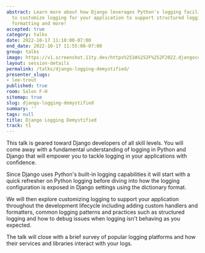 ```yaml
---
abstract: Learn more about how Django leverages Python's logging facilities and how
  to customize logging for your application to support structured logging, custom
  formatting and more!
accepted: true
category: talks
date: 2022-10-17 11:10:00-07:00
end_date: 2022-10-17 11:55:00-07:00
group: talks
image: https://v1.screenshot.11ty.dev/https%253A%252F%252F2022.djangocon.us%252Fpresenters%252Flee-trout/opengraph/
layout: session-details
permalink: /talks/django-logging-demystified/
presenter_slugs:
- lee-trout
published: true
room: Salon F-H
sitemap: true
slug: django-logging-demystified
summary: ''
tags: null
title: Django Logging Demystified
track: t1
---
```


This talk is geared toward Django developers of all skill levels. You will come away with a fundamental understanding of logging in Python and Django that will empower you to tackle logging in your applications with confidence.

Since Django uses Python's built-in logging capabilities it will start with a quick refresher on Python logging before diving into how the logging configuration is exposed in Django settings using the dictionary format.

We will then explore customizing logging to support your application throughout the development lifecycle including adding custom handlers and formatters, common logging patterns and practices such as structured logging and how to debug issues when logging isn't behaving as you expected.

The talk will close with a brief survey of popular logging platforms and how their services and libraries interact with your logs.
